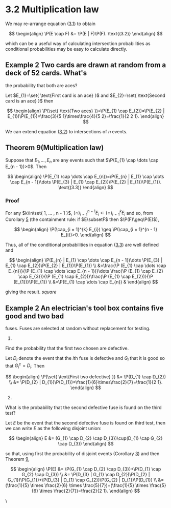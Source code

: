 # 3.2 Multiplication law

We may re-arrange equation ([3.1](nose7.htm#x17-29002r3.1)) to obtain

$$
\begin{align}
\P(E \cap F) &= \P(E | F)\P(F). \text{(3.2)}
\end{align}
$$

which can be a useful way of calculating intersection probabilities as
conditional probabilities may be easy to calculate directly.

## Example 2 Two cards are drawn at random from a deck of 52 cards. What's

the probability that both are aces?

Let $E_{1}=\set{ \text{First card is an ace} }$ and
$E_{2}=\set{ \text{Second card is an ace} }$ then

$$
\begin{align}
\P(\set{ \text{Two aces} })=\P(E_{1} \cap E_{2})=\P(E_{2} | E_{1})\P(E_{1})=\frac{3}{5 1}\times\frac{4}{5 2}=\frac{1}{2 2 1}. 
\end{align}
$$

We can extend equation ([3.2](#x18-30001r3.2)) to intersections of $n$
events.

## Theorem 9(Multiplication law)

Suppose that $E_{1},…⁡,E_{n}$ are any events such that
$\P(E_{1} \cap \dots \cap E_{n - 1})>0$. Then

$$
\begin{align}
\P(E_{1} \cap \dots  \cap E_{n})=\P(E_{n} | E_{1} \cap \dots  \cap E_{n - 1})\dots \P(E_{3} | E_{1} \cap E_{2})\P(E_{2} | E_{1})\P(E_{1}). \text{(3.3)}
\end{align}
$$

### Proof

For any $k\in\set{ 1, … ⁡, n - 1 }$,
$(\cap ⁡)_{i = 1}^{n - 1}E_{i}\subset(\cap ⁡)_{i = 1}^{k}E_{i}$
and so, from Corollary [5](nose2.htm#x10-160245) (the containment rule:
if $E\subsetF$ then $\P(F)\geq\P(E)$),

$$
\begin{align}
\P(\cap_{i = 1}^{k} E_{i}) \geq \P(\cap_{i = 1}^{n - 1} E_{i})>0. 
\end{align}
$$

Thus, all of the conditional probabilities in equation
([3.3](#x18-30005r3.3)) are well defined and

$$
\begin{align}
 \P(E_{n} | E_{1} \cap \dots  \cap E_{n - 1})\dots \P(E_{3} | E_{1} \cap E_{2})\P(E_{2} | E_{1})\P(E_{1}) \\ &=\frac{\P (E_{1} \cap \dots  \cap E_{n})}{\P (E_{1} \cap \dots  \cap E_{n - 1})}\dots \frac{\P (E_{1} \cap E_{2} \cap E_{3})}{\P (E_{1} \cap E_{2})}\frac{\P (E_{1} \cap E_{2})}{\P (E_{1})}\P(E_{1}) \\ &=\P(E_{1} \cap \dots  \cap E_{n}) &
\end{align}
$$

giving the result. $square$

## Example 2 An electrician's tool box contains five good and two bad

fuses. Fuses are selected at random without replacement for testing.

1.

Find the probability that the first two chosen are defective.

Let $D_{i}$ denote the event that the $i$th fuse is defective and
$G_{i}$ that it is good so that $G_{i}^{c}=D_{i}$. Then

$$
\begin{align}
\P(\set{ \text{First two defective} }) &= \P(D_{1} \cap D_{2})  \\ &= \P(D_{2} | D_{1})\P(D_{1})=\frac{1}{6}\times\frac{2}{7}=\frac{1}{2 1}. 
\end{align}
$$

2.

What is the probability that the second defective fuse is found on the
third test?

Let $E$ be the event that the second defective fuse is found on third
test, then we can write $E$ as the following disjoint union:

$$
\begin{align}
E &= (G_{1} \cap D_{2} \cap D_{3})\cup(D_{1} \cap G_{2} \cap D_{3}) 
\end{align}
$$

so that, using first the probability of disjoint events (Corollary
[3](nose2.htm#x10-160063)) and then Theorem [9](#x18-300049),

$$
\begin{align}
\P(E) &= \P(G_{1} \cap D_{2} \cap D_{3})+\P(D_{1} \cap G_{2} \cap D_{3})  \\ &= \P(D_{3} | G_{1} \cap D_{2})\P(D_{2} | G_{1})\P(G_{1})+\P(D_{3} | D_{1} \cap G_{2})\P(G_{2} | D_{1})\P(D_{1})  \\ &= (\frac{1}{5} \times \frac{2}{6} \times \frac{5}{7})+(\frac{1}{5} \times \frac{5}{6} \times \frac{2}{7})=\frac{2}{2 1}. 
\end{align}
$$

\
